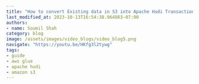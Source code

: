 ```yaml
---
title: "How to convert Existing data in S3 into Apache Hudi Transaction Datalake with Glue | Hands on Lab"
last_modified_at: 2023-10-13T16:54:38.964863-07:00
authors:
- name: Soumil Shah
category: blog
image: /assets/images/video_blogs/video_blog5.png
navigate: "https://youtu.be/HKfg3l2tywg"
tags:
- guide
- aws glue
- apache hudi
- amazon s3
---
```

